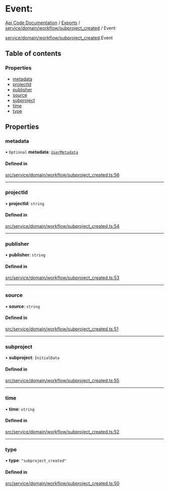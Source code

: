 # Event: 
 
[Api Code Documentation](../README.md) / [Exports](../modules.md) / [service/domain/workflow/subproject\_created](../modules/service_domain_workflow_subproject_created.md) / Event

[service/domain/workflow/subproject\_created](../modules/service_domain_workflow_subproject_created.md).Event

## Table of contents

### Properties

- [metadata](service_domain_workflow_subproject_created.Event.md#metadata)
- [projectId](service_domain_workflow_subproject_created.Event.md#projectid)
- [publisher](service_domain_workflow_subproject_created.Event.md#publisher)
- [source](service_domain_workflow_subproject_created.Event.md#source)
- [subproject](service_domain_workflow_subproject_created.Event.md#subproject)
- [time](service_domain_workflow_subproject_created.Event.md#time)
- [type](service_domain_workflow_subproject_created.Event.md#type)

## Properties

### metadata

• `Optional` **metadata**: [`UserMetadata`](../modules/service_domain_metadata.md#usermetadata)

#### Defined in

[src/service/domain/workflow/subproject_created.ts:56](https://github.com/openkfw/TruBudget/blob/3cf6626/api/src/service/domain/workflow/subproject_created.ts#L56)

___

### projectId

• **projectId**: `string`

#### Defined in

[src/service/domain/workflow/subproject_created.ts:54](https://github.com/openkfw/TruBudget/blob/3cf6626/api/src/service/domain/workflow/subproject_created.ts#L54)

___

### publisher

• **publisher**: `string`

#### Defined in

[src/service/domain/workflow/subproject_created.ts:53](https://github.com/openkfw/TruBudget/blob/3cf6626/api/src/service/domain/workflow/subproject_created.ts#L53)

___

### source

• **source**: `string`

#### Defined in

[src/service/domain/workflow/subproject_created.ts:51](https://github.com/openkfw/TruBudget/blob/3cf6626/api/src/service/domain/workflow/subproject_created.ts#L51)

___

### subproject

• **subproject**: `InitialData`

#### Defined in

[src/service/domain/workflow/subproject_created.ts:55](https://github.com/openkfw/TruBudget/blob/3cf6626/api/src/service/domain/workflow/subproject_created.ts#L55)

___

### time

• **time**: `string`

#### Defined in

[src/service/domain/workflow/subproject_created.ts:52](https://github.com/openkfw/TruBudget/blob/3cf6626/api/src/service/domain/workflow/subproject_created.ts#L52)

___

### type

• **type**: ``"subproject_created"``

#### Defined in

[src/service/domain/workflow/subproject_created.ts:50](https://github.com/openkfw/TruBudget/blob/3cf6626/api/src/service/domain/workflow/subproject_created.ts#L50)
